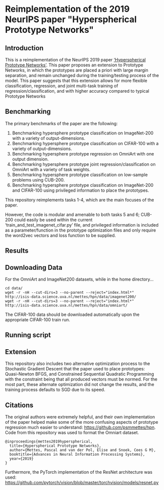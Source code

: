 # Reimplementation of the 2019 NeurIPS paper "Hyperspherical Prototype Networks"

## Introduction
This is a reimplementation of the NeurIPS 2019 paper [‘Hyperspherical Prototype Networks’](https://arxiv.org/abs/1901.10514). This paper proposes an extension to Prototype Networks, in which the prototypes are placed a priori with large margin separation, and remain unchanged during the training/testing process of the model. This paper suggests  that this extension allows for more flexible classification, regression, and joint multi-task training of regression/classification, and with higher accuracy compared to typical Prototype Networks


## Benchmarking
The primary benchmarks of the paper are the following: 
1.	Benchmarking hypersphere prototype classification on ImageNet-200 with a variety of output-dimensions. 
2.	Benchmarking hypersphere prototype classification on CIFAR-100 with a variety of output-dimensions. 
3.	Benchmarking hypersphere prototype regression on OmniArt with one output dimension. 
4.	Benchmarking hypersphere prototype joint regression/classification on OmniArt with a variety of task weights. 
5.	Benchmarking hypersphere prototype classification on low-sample problems using CUB-200.
6.	Benchmarking hypersphere prototype classification on ImageNet-200 and CIFAR-100 using privileged information to place the prototypes.

This repository reimplements tasks 1-4, which are the main focuses of the paper. 

However, the code is modular and amenable to both tasks 5 and 6; CUB-200 could easily be used within the current ‘train_and_test_imagenet_cifar.py’ file, and privileged information is included as a parameter/function in the prototype optimization files and only require the word2vec vectors and loss function to be supplied. 

## Results


## Downloading Data
For the OmniArt and ImageNet200 datasets, while in the home directory...
```
cd data/
wget -r -nH --cut-dirs=3 --no-parent --reject="index.html*" http://isis-data.science.uva.nl/mettes/hpn/data/imagenet200/
wget -r -nH --cut-dirs=3 --no-parent --reject="index.html*" http://isis-data.science.uva.nl/mettes/hpn/data/omniart/
```
The CIFAR-100 data should be downloaded automatically upon the appropriate CIFAR-100 train run. 

## Running script

## Extension
This repository also includes two alternative optimization process to the Stochastic Gradient Descent that the paper used to place prototypes: Quasi-Newton BFGS, and Constrained Sequential Quadratic Programming with the constraint being that all produced vectors must be normed. For the most part, these alternate optimization did not change the results, and the training process defaults to SGD due to its speed. 

## Citations 
The original authors were extremely helpful, and their own implementation of the paper helped make some of the more confusing aspects of prototype regression much easier to understand: https://github.com/psmmettes/hpn. Code from this repository was used to format the Omniart dataset. 
```
@inproceedings{mettes2019hyperspherical,
  title={Hyperspherical Prototype Networks},
  author={Mettes, Pascal and van der Pol, Elise and Snoek, Cees G M},
  booktitle={Advances in Neural Information Processing Systems},
  year={2019}
}
```
Furthermore, the PyTorch implementation of the ResNet architecture was used: https://github.com/pytorch/vision/blob/master/torchvision/models/resnet.py

